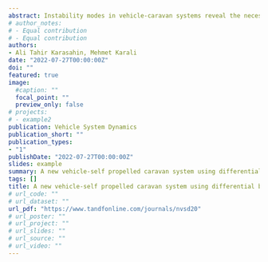 ```yaml
---
abstract: Instability modes in vehicle-caravan systems reveal the necessity of active chassis control methods in these systems. In this study, a fuzzy logic controller FLC is developed to provide yaw stabilization of the vehicle-self-propelled caravan system. The effectiveness of the developed controller is demonstrated by both simulation study and field tests. Simulation tests is carried out in MATLAB/Simulink and CarSim environments. After the simulation studies is completed, the developed controller is embedded in the caravan electronic control unit. A self-propelled electric towed off-road caravan is used in field tests. The developed controller is shown that it performs yaw stabilisation effectively in field tests.
# author_notes:
# - Equal contribution
# - Equal contribution
authors:
- Ali Tahir Karasahin, Mehmet Karali
date: "2022-07-27T00:00:00Z"
doi: ""
featured: true
image: 
  #caption: ""
  focal_point: ""
  preview_only: false
# projects:
# - example2
publication: Vehicle System Dynamics
publication_short: ""
publication_types:
- "1"
publishDate: "2022-07-27T00:00:00Z"
slides: example
summary: A new vehicle-self propelled caravan system using differential braking with electric in-wheel motors on the caravan [Out for review]
tags: []
title: A new vehicle-self propelled caravan system using differential braking with electric in-wheel motors on the caravan [Out for review]
# url_code: ""
# url_dataset: ""
url_pdf: "https://www.tandfonline.com/journals/nvsd20"
# url_poster: ""
# url_project: ""
# url_slides: ""
# url_source: ""
# url_video: ""
---
```

